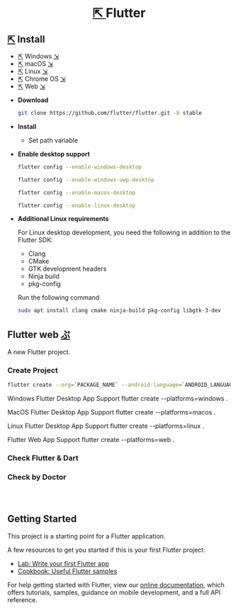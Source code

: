 <h1 align=center>
  <a href=https://flutter.dev>
    ⇱
  </a>
  Flutter
</h1>

## [⇱](https://flutter.dev/docs/get-started/install) Install 
- [⇱](https://flutter.dev/docs/get-started/install/windows) Windows [⇲](#windows)
- [⇱](https://flutter.dev/docs/get-started/install/macos) macOS [⇲](#macos)
- [⇱](https://flutter.dev/docs/get-started/install/linux) Linux [⇲](#linux)
- [⇱](https://flutter.dev/docs/get-started/install/linux) Chrome OS [⇲](#chromeos)
- [⇱](https://flutter.dev/docs/get-started/web) Web [⇲](#web)

+ **Download** 
  ```bash
  git clone https://github.com/flutter/flutter.git -b stable
  ```
+ **Install**
  - Set path variable 
  
+ **Enable desktop support**
  
  ```bash
  flutter config --enable-windows-desktop
  ```
  ```bash
  flutter config --enable-windows-uwp-desktop
  ```
  ```bash
  flutter config --enable-macos-desktop
  ```
  ```bash
  flutter config --enable-linux-desktop
  ```
  
+ **Additional Linux requirements**

  For Linux desktop development, you need the following in addition to the Flutter SDK:

  - Clang
  - CMake
  - GTK development headers
  - Ninja build
  - pkg-config
  
  Run the following command
  ```bash
  sudo apt install clang cmake ninja-build pkg-config libgtk-3-dev
  ```

## Flutter web [ぷ](https://ShivaShirsath.github.io/flutter-web)
A new Flutter project.

### Create Project
```bash
flutter create --org=`PACKAGE_NAME` --android-language=`ANDROID_LANGUAGE` --ios-language=`IOS_LANGUAGE ` `PROJECT_NAME` -`MODE`overwrite # yes = "-", no = "-no-"
```
Windows Flutter Desktop App Support
flutter create --platforms=windows .

MacOS Flutter Desktop App Support
flutter create --platforms=macos .

Linux Flutter Desktop App Support
flutter create --platforms=linux .

Flutter Web App Support
flutter create --platforms=web .
### Check Flutter & Dart

### Check by Doctor

### ‎

## Getting Started

This project is a starting point for a Flutter application.

A few resources to get you started if this is your first Flutter project:

- [Lab: Write your first Flutter app](https://flutter.dev/docs/get-started/codelab)
- [Cookbook: Useful Flutter samples](https://flutter.dev/docs/cookbook)

For help getting started with Flutter, view our
[online documentation](https://flutter.dev/docs), which offers tutorials,
samples, guidance on mobile development, and a full API reference.
